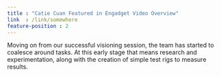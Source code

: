 ```yaml
---
title : "Catie Cuan Featured in Engadget Video Overview"
link  : /link/somewhere
feature-position : 2
---
```

Moving on from our successful visioning session, the team has started to coalesce around tasks. At this early stage that means research and experimentation, along with the creation of simple test rigs to measure results.